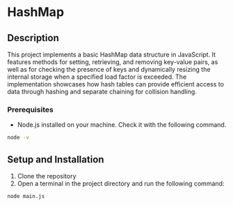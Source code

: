 # HashMap

## Description
This project implements a basic HashMap data structure in JavaScript. It features methods for setting, retrieving, and removing key-value pairs, as well as for checking the presence of keys and dynamically resizing the internal storage when a specified load factor is exceeded. The implementation showcases how hash tables can provide efficient access to data through hashing and separate chaining for collision handling.

### Prerequisites

- Node.js installed on your machine. Check it with the following command.

```bash
node -v
```

## Setup and Installation

1. Clone the repository
2. Open a terminal in the project directory and run the following command:

```bash
node main.js
```